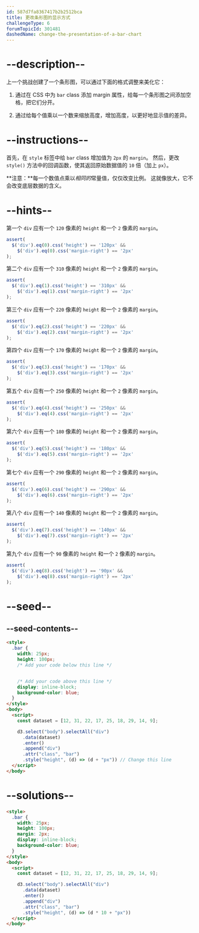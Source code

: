 ```yaml
---
id: 587d7fa8367417b2b2512bca
title: 更改条形图的显示方式
challengeType: 6
forumTopicId: 301481
dashedName: change-the-presentation-of-a-bar-chart
---
```


# --description--

上一个挑战创建了一个条形图，可以通过下面的格式调整来美化它：

1) 通过在 CSS 中为 `bar` class 添加 margin 属性，给每一个条形图之间添加空格，把它们分开。

2) 通过给每个值乘以一个数来缩放高度，增加高度，以更好地显示值的差异。

# --instructions--

首先，在 `style` 标签中给 `bar` class 增加值为 `2px` 的 `margin`。 然后，更改 `style()` 方法中的回调函数，使其返回原始数据值的 `10` 倍（加上 `px`）。

**注意：**每一个数值点乘以*相同的*常量值，仅仅改变比例。 这就像放大，它不会改变底层数据的含义。

# --hints--

第一个 `div` 应有一个 `120` 像素的 `height` 和一个 `2` 像素的 `margin`。

```js
assert(
  $('div').eq(0).css('height') == '120px' &&
    $('div').eq(0).css('margin-right') == '2px'
);
```

第二个 `div` 应有一个 `310` 像素的 `height` 和一个 `2` 像素的 `margin`。

```js
assert(
  $('div').eq(1).css('height') == '310px' &&
    $('div').eq(1).css('margin-right') == '2px'
);
```

第三个 `div` 应有一个 `220` 像素的 `height` 和一个 `2` 像素的 `margin`。

```js
assert(
  $('div').eq(2).css('height') == '220px' &&
    $('div').eq(2).css('margin-right') == '2px'
);
```

第四个 `div` 应有一个 `170` 像素的 `height` 和一个 `2` 像素的 `margin`。

```js
assert(
  $('div').eq(3).css('height') == '170px' &&
    $('div').eq(3).css('margin-right') == '2px'
);
```

第五个 `div` 应有一个 `250` 像素的 `height` 和一个 `2` 像素的 `margin`。

```js
assert(
  $('div').eq(4).css('height') == '250px' &&
    $('div').eq(4).css('margin-right') == '2px'
);
```

第六个 `div` 应有一个 `180` 像素的 `height` 和一个 `2` 像素的 `margin`。

```js
assert(
  $('div').eq(5).css('height') == '180px' &&
    $('div').eq(5).css('margin-right') == '2px'
);
```

第七个 `div` 应有一个 `290` 像素的 `height` 和一个 `2` 像素的 `margin`。

```js
assert(
  $('div').eq(6).css('height') == '290px' &&
    $('div').eq(6).css('margin-right') == '2px'
);
```

第八个 `div` 应有一个 `140` 像素的 `height` 和一个 `2` 像素的 `margin`。

```js
assert(
  $('div').eq(7).css('height') == '140px' &&
    $('div').eq(7).css('margin-right') == '2px'
);
```

第九个 `div` 应有一个 `90` 像素的 `height` 和一个 `2` 像素的 `margin`。

```js
assert(
  $('div').eq(8).css('height') == '90px' &&
    $('div').eq(8).css('margin-right') == '2px'
);
```

# --seed--

## --seed-contents--

```html
<style>
  .bar {
    width: 25px;
    height: 100px;
    /* Add your code below this line */


    /* Add your code above this line */
    display: inline-block;
    background-color: blue;
  }
</style>
<body>
  <script>
    const dataset = [12, 31, 22, 17, 25, 18, 29, 14, 9];

    d3.select("body").selectAll("div")
      .data(dataset)
      .enter()
      .append("div")
      .attr("class", "bar")
      .style("height", (d) => (d + "px")) // Change this line
  </script>
</body>
```

# --solutions--

```html
<style>
  .bar {
    width: 25px;
    height: 100px;
    margin: 2px;
    display: inline-block;
    background-color: blue;
  }
</style>
<body>
  <script>
    const dataset = [12, 31, 22, 17, 25, 18, 29, 14, 9];

    d3.select("body").selectAll("div")
      .data(dataset)
      .enter()
      .append("div")
      .attr("class", "bar")
      .style("height", (d) => (d * 10 + "px"))
  </script>
</body>
```
